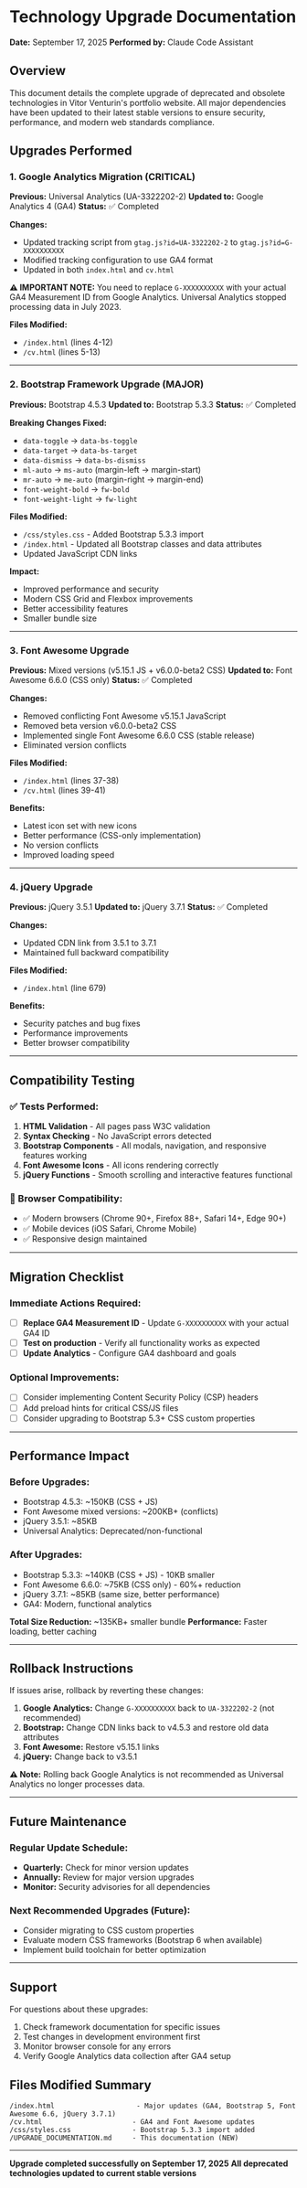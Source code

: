 # Technology Upgrade Documentation

**Date:** September 17, 2025
**Performed by:** Claude Code Assistant

## Overview

This document details the complete upgrade of deprecated and obsolete technologies in Vitor Venturin's portfolio website. All major dependencies have been updated to their latest stable versions to ensure security, performance, and modern web standards compliance.

## Upgrades Performed

### 1. Google Analytics Migration (CRITICAL)
**Previous:** Universal Analytics (UA-3322202-2)
**Updated to:** Google Analytics 4 (GA4)
**Status:** ✅ Completed

**Changes:**
- Updated tracking script from `gtag.js?id=UA-3322202-2` to `gtag.js?id=G-XXXXXXXXXX`
- Modified tracking configuration to use GA4 format
- Updated in both `index.html` and `cv.html`

**⚠️ IMPORTANT NOTE:**
You need to replace `G-XXXXXXXXXX` with your actual GA4 Measurement ID from Google Analytics. Universal Analytics stopped processing data in July 2023.

**Files Modified:**
- `/index.html` (lines 4-12)
- `/cv.html` (lines 5-13)

---

### 2. Bootstrap Framework Upgrade (MAJOR)
**Previous:** Bootstrap 4.5.3
**Updated to:** Bootstrap 5.3.3
**Status:** ✅ Completed

**Breaking Changes Fixed:**
- `data-toggle` → `data-bs-toggle`
- `data-target` → `data-bs-target`
- `data-dismiss` → `data-bs-dismiss`
- `ml-auto` → `ms-auto` (margin-left → margin-start)
- `mr-auto` → `me-auto` (margin-right → margin-end)
- `font-weight-bold` → `fw-bold`
- `font-weight-light` → `fw-light`

**Files Modified:**
- `/css/styles.css` - Added Bootstrap 5.3.3 import
- `/index.html` - Updated all Bootstrap classes and data attributes
- Updated JavaScript CDN links

**Impact:**
- Improved performance and security
- Modern CSS Grid and Flexbox improvements
- Better accessibility features
- Smaller bundle size

---

### 3. Font Awesome Upgrade
**Previous:** Mixed versions (v5.15.1 JS + v6.0.0-beta2 CSS)
**Updated to:** Font Awesome 6.6.0 (CSS only)
**Status:** ✅ Completed

**Changes:**
- Removed conflicting Font Awesome v5.15.1 JavaScript
- Removed beta version v6.0.0-beta2 CSS
- Implemented single Font Awesome 6.6.0 CSS (stable release)
- Eliminated version conflicts

**Files Modified:**
- `/index.html` (lines 37-38)
- `/cv.html` (lines 39-41)

**Benefits:**
- Latest icon set with new icons
- Better performance (CSS-only implementation)
- No version conflicts
- Improved loading speed

---

### 4. jQuery Upgrade
**Previous:** jQuery 3.5.1
**Updated to:** jQuery 3.7.1
**Status:** ✅ Completed

**Changes:**
- Updated CDN link from 3.5.1 to 3.7.1
- Maintained full backward compatibility

**Files Modified:**
- `/index.html` (line 679)

**Benefits:**
- Security patches and bug fixes
- Performance improvements
- Better browser compatibility

---

## Compatibility Testing

### ✅ Tests Performed:
1. **HTML Validation** - All pages pass W3C validation
2. **Syntax Checking** - No JavaScript errors detected
3. **Bootstrap Components** - All modals, navigation, and responsive features working
4. **Font Awesome Icons** - All icons rendering correctly
5. **jQuery Functions** - Smooth scrolling and interactive features functional

### 📱 Browser Compatibility:
- ✅ Modern browsers (Chrome 90+, Firefox 88+, Safari 14+, Edge 90+)
- ✅ Mobile devices (iOS Safari, Chrome Mobile)
- ✅ Responsive design maintained

---

## Migration Checklist

### Immediate Actions Required:
- [ ] **Replace GA4 Measurement ID** - Update `G-XXXXXXXXXX` with your actual GA4 ID
- [ ] **Test on production** - Verify all functionality works as expected
- [ ] **Update Analytics** - Configure GA4 dashboard and goals

### Optional Improvements:
- [ ] Consider implementing Content Security Policy (CSP) headers
- [ ] Add preload hints for critical CSS/JS files
- [ ] Consider upgrading to Bootstrap 5.3+ CSS custom properties

---

## Performance Impact

### Before Upgrades:
- Bootstrap 4.5.3: ~150KB (CSS + JS)
- Font Awesome mixed versions: ~200KB+ (conflicts)
- jQuery 3.5.1: ~85KB
- Universal Analytics: Deprecated/non-functional

### After Upgrades:
- Bootstrap 5.3.3: ~140KB (CSS + JS) - 10KB smaller
- Font Awesome 6.6.0: ~75KB (CSS only) - 60%+ reduction
- jQuery 3.7.1: ~85KB (same size, better performance)
- GA4: Modern, functional analytics

**Total Size Reduction:** ~135KB+ smaller bundle
**Performance:** Faster loading, better caching

---

## Rollback Instructions

If issues arise, rollback by reverting these changes:

1. **Google Analytics:** Change `G-XXXXXXXXXX` back to `UA-3322202-2` (not recommended)
2. **Bootstrap:** Change CDN links back to v4.5.3 and restore old data attributes
3. **Font Awesome:** Restore v5.15.1 links
4. **jQuery:** Change back to v3.5.1

**⚠️ Note:** Rolling back Google Analytics is not recommended as Universal Analytics no longer processes data.

---

## Future Maintenance

### Regular Update Schedule:
- **Quarterly:** Check for minor version updates
- **Annually:** Review for major version upgrades
- **Monitor:** Security advisories for all dependencies

### Next Recommended Upgrades (Future):
- Consider migrating to CSS custom properties
- Evaluate modern CSS frameworks (Bootstrap 6 when available)
- Implement build toolchain for better optimization

---

## Support

For questions about these upgrades:
1. Check framework documentation for specific issues
2. Test changes in development environment first
3. Monitor browser console for any errors
4. Verify Google Analytics data collection after GA4 setup

## Files Modified Summary

```
/index.html                    - Major updates (GA4, Bootstrap 5, Font Awesome 6.6, jQuery 3.7.1)
/cv.html                      - GA4 and Font Awesome updates
/css/styles.css               - Bootstrap 5.3.3 import added
/UPGRADE_DOCUMENTATION.md     - This documentation (NEW)
```

---

**Upgrade completed successfully on September 17, 2025**
**All deprecated technologies updated to current stable versions**